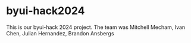# byui-hack2024
This is our byui-hack 2024 project. The team was Mitchell Mecham, Ivan Chen, Julian Hernandez, Brandon Ansbergs
